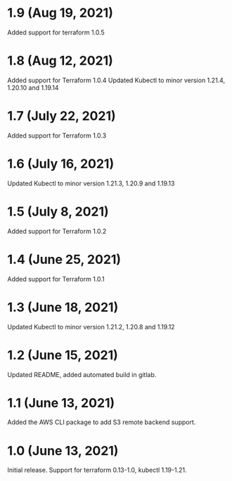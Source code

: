 # 1.9 (Aug 19, 2021)
Added support for terraform 1.0.5

# 1.8 (Aug 12, 2021)
Added support for Terraform 1.0.4
Updated Kubectl to minor version 1.21.4, 1.20.10 and 1.19.14

# 1.7 (July 22, 2021)
Added support for Terraform 1.0.3

# 1.6 (July 16, 2021)
Updated Kubectl to minor version 1.21.3, 1.20.9 and 1.19.13

# 1.5 (July 8, 2021)
Added support for Terraform 1.0.2

# 1.4 (June 25, 2021)
Added support for Terraform 1.0.1

# 1.3 (June 18, 2021)
Updated Kubectl to minor version 1.21.2, 1.20.8 and 1.19.12

# 1.2 (June 15, 2021)
Updated README, added automated build in gitlab.

# 1.1 (June 13, 2021)
Added the AWS CLI package to add S3 remote backend support.

# 1.0 (June 13, 2021)
Initial release. Support for terraform 0.13-1.0, kubectl 1.19-1.21.